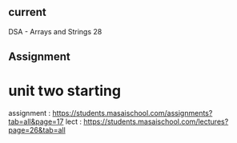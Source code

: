 ## current 

DSA - Arrays and Strings 28 


## Assignment




# unit two starting 

assignment : https://students.masaischool.com/assignments?tab=all&page=17
lect : https://students.masaischool.com/lectures?page=26&tab=all

